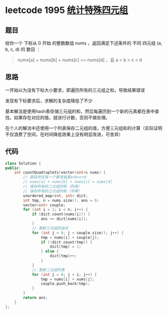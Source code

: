 # leetcode 1995   [统计特殊四元组](https://leetcode-cn.com/problems/count-special-quadruplets/)

## 题目

给你一个 下标从 0 开始 的整数数组 nums ，返回满足下述条件的 不同 四元组 (a, b, c, d) 的 数目 ：

> nums[a] + nums[b] + nums[c] == nums[d] ，且
> a < b < c < d

## 思路

一开始以为没有下标大小要求，即遍历所有的三元组之和，导致结果错误

发现有下标要求后，求解的复杂度降低了不少

基本解法是使用hash表存储三元组的和，然后每遍历到一个新的元素都在表中查找，如果存在对应的值，就进行计数，否则不做处理。

在个人的解法中还使用一个列表保存二元组的值，方便三元组和的计算（实际证明不仅浪费了空间，在时间降低效果上没有明显改进，可舍弃）

## 代码

```c++
class Solution {
public:
    int countQuadruplets(vector<int>& nums) {
        // 题目中还有一个要求就是a<b<c<d
        // nums[a] + nums[b] + nums[c] = nums[d]
        // 保存所有的二元组的和（列表）
        // 保存所有的三元组的和（字典）
        unordered_map<int, int> dict;
        int tmp, n = nums.size(), ans = 0;
        vector<int> couple;
        for (int i = 1; i < n; i++) {
            if (dict.count(nums[i])) {
                ans += dict[nums[i]];
            }
            // 更新三元组的组合
            for (int j = 0; j < couple.size(); j++) {
                tmp = nums[i] + couple[j];
                if (!dict.count(tmp)) {
                    dict[tmp] = 1;
                } else {
                    dict[tmp]++;
                }
            }
            // 更新二元组列表
            for (int j = 0; j < i; j++) {
                tmp = nums[i] + nums[j];
                couple.push_back(tmp);
            }
        }
        return ans;
    }
};
```



